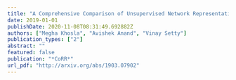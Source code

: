 ```yaml
---
title: "A Comprehensive Comparison of Unsupervised Network Representation Learning Methods"
date: 2019-01-01
publishDate: 2020-11-08T08:31:49.692882Z
authors: ["Megha Khosla", "Avishek Anand", "Vinay Setty"]
publication_types: ["2"]
abstract: ""
featured: false
publication: "*CoRR*"
url_pdf: "http://arxiv.org/abs/1903.07902"
---
```


